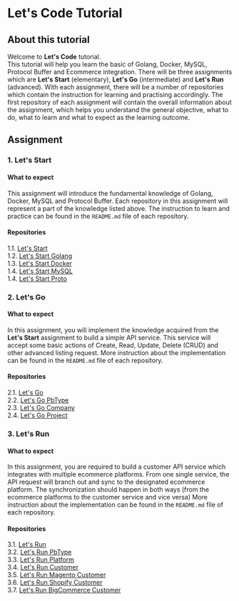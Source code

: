 # Let's Code Tutorial


## About this tutorial
Welcome to **Let's Code** tutorial. \
This tutorial will help you learn the basic of Golang, Docker, MySQL, Protocol Buffer and Ecommerce integration.
There will be three assignments which are **Let's Start** (elementary), **Let's Go** (intermediate) and **Let's Run** (advanced).
With each assignment, there will be a number of repositories which contain the instruction for learning and practising accordingly.
The first repository of each assignment will contain the overall information about the assignment, 
which helps you understand the general objective, what to do, what to learn and what to expect as the learning outcome.


## Assignment
### 1. Let's Start
#### What to expect
This assignment will introduce the fundamental knowledge of Golang, Docker, MySQL and Protocol Buffer.
Each repository in this assignment will represent a part of the knowledge listed above.
The instruction to learn and practice can be found in the `README.md` file of each repository.

#### Repositories
1.1. [Let's Start](https://github.com/dinhtp/lets-start) \
1.2. [Let's Start Golang](https://github.com/dinhtp/lets-start-golang) \
1.3. [Let's Start Docker](https://github.com/dinhtp/lets-start-docker) \
1.4. [Let's Start MySQL](https://github.com/dinhtp/lets-start-mysql) \
1.4. [Let's Start Proto](https://github.com/dinhtp/lets-start-proto)

### 2. Let's Go
#### What to expect
In this assignment, you will implement the knowledge acquired from the **Let's Start** assignment to build a simple API service.
This service will accept some basic actions of Create, Read, Update, Delete (CRUD) and other advanced listing request.
More instruction about the implementation can be found in the `README.md` file of each repository.

#### Repositories
2.1. [Let's Go](https://github.com/dinhtp/lets-go) \
2.2. [Let's Go PbType](https://github.com/dinhtp/lets-go-pbtype) \
2.3. [Let's Go Company](https://github.com/dinhtp/lets-go-company) \
2.4. [Let's Go Project](https://github.com/dinhtp/lets-go-project)

### 3. Let's Run
#### What to expect
In this assignment, you are required to build a customer API service which integrates with multiple ecommerce platforms.
From one single service, the API request will branch out and sync to the designated ecommerce platform.
The synchronization should happen in both ways (from the ecommerce platforms to the customer service and vice versa)
More instruction about the implementation can be found in the `README.md` file of each repository.

#### Repositories
3.1. [Let's Run](https://github.com/dinhtp/lets-run) \
3.2. [Let's Run PbType](https://github.com/dinhtp/lets-run-pbtype) \
3.3. [Let's Run Platform](https://github.com/dinhtp/lets-run-platform) \
3.4. [Let's Run Customer](https://github.com/dinhtp/lets-run-customer) \
3.5. [Let's Run Magento Customer](https://github.com/dinhtp/lets-run-magento-customer) \
3.6. [Let's Run Shopify Customer](https://github.com/dinhtp/lets-run-shopify-customer) \
3.7. [Let's Run BigCommerce Customer](https://github.com/dinhtp/lets-run-bigcommerce-customer)
